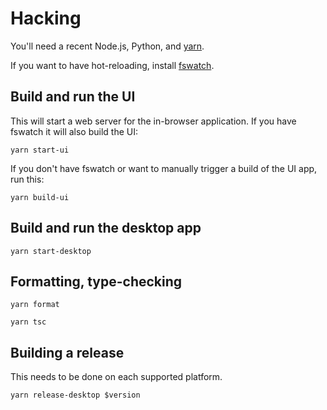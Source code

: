# Hacking

You'll need a recent Node.js, Python, and
[yarn](https://yarnpkg.com/).

If you want to have hot-reloading, install
[fswatch](https://github.com/emcrisostomo/fswatch).

## Build and run the UI

This will start a web server for the in-browser application. If you
have fswatch it will also build the UI:

```
yarn start-ui
```

If you don't have fswatch or want to manually trigger a build of the UI app, run this:

```
yarn build-ui
```

## Build and run the desktop app

```
yarn start-desktop
```

## Formatting, type-checking

```
yarn format
```

```
yarn tsc
```

## Building a release

This needs to be done on each supported platform.

```
yarn release-desktop $version
```
